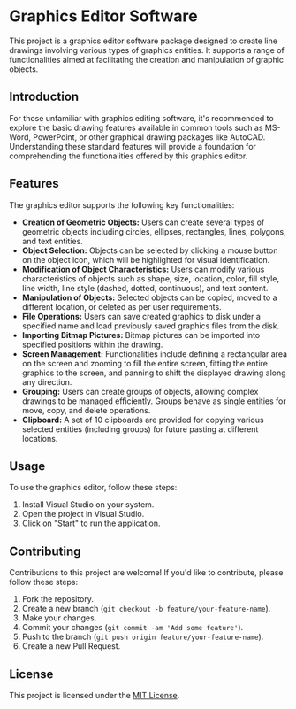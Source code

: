 # Graphics Editor Software

This project is a graphics editor software package designed to create line drawings involving various types of graphics entities. It supports a range of functionalities aimed at facilitating the creation and manipulation of graphic objects.

## Introduction

For those unfamiliar with graphics editing software, it's recommended to explore the basic drawing features available in common tools such as MS-Word, PowerPoint, or other graphical drawing packages like AutoCAD. Understanding these standard features will provide a foundation for comprehending the functionalities offered by this graphics editor.

## Features

The graphics editor supports the following key functionalities:

- **Creation of Geometric Objects:** Users can create several types of geometric objects including circles, ellipses, rectangles, lines, polygons, and text entities.
- **Object Selection:** Objects can be selected by clicking a mouse button on the object icon, which will be highlighted for visual identification.
- **Modification of Object Characteristics:** Users can modify various characteristics of objects such as shape, size, location, color, fill style, line width, line style (dashed, dotted, continuous), and text content.
- **Manipulation of Objects:** Selected objects can be copied, moved to a different location, or deleted as per user requirements.
- **File Operations:** Users can save created graphics to disk under a specified name and load previously saved graphics files from the disk.
- **Importing Bitmap Pictures:** Bitmap pictures can be imported into specified positions within the drawing.
- **Screen Management:** Functionalities include defining a rectangular area on the screen and zooming to fill the entire screen, fitting the entire graphics to the screen, and panning to shift the displayed drawing along any direction.
- **Grouping:** Users can create groups of objects, allowing complex drawings to be managed efficiently. Groups behave as single entities for move, copy, and delete operations.
- **Clipboard:** A set of 10 clipboards are provided for copying various selected entities (including groups) for future pasting at different locations.

## Usage

To use the graphics editor, follow these steps:

1. Install Visual Studio on your system.
2. Open the project in Visual Studio.
3. Click on "Start" to run the application.

## Contributing

Contributions to this project are welcome! If you'd like to contribute, please follow these steps:

1. Fork the repository.
2. Create a new branch (`git checkout -b feature/your-feature-name`).
3. Make your changes.
4. Commit your changes (`git commit -am 'Add some feature'`).
5. Push to the branch (`git push origin feature/your-feature-name`).
6. Create a new Pull Request.

## License

This project is licensed under the [MIT License](LICENSE).

